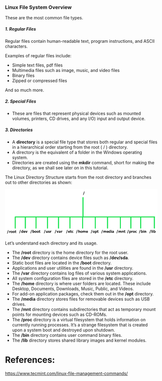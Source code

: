 ### Linux File System Overview

These are the most common file types.

##### **1. Regular Files**

Regular files contain human-readable text, program instructions, and ASCII characters.

Examples of regular files include:

-   Simple text files, pdf files
-   Multimedia files such as image, music, and video files
-   Binary files
-   Zipped or compressed files

And so much more.

##### **2. Special Files**

-   These are files that represent physical devices such as mounted volumes, printers, CD drives, and any I/O) input and output device.

##### **3. Directories**

-   A **directory** is a special file type that stores both regular and special files in a hierarchical order starting from the root ( / ) directory.
-   A directory is the equivalent of a folder in the Windows operating system.
-   Directories are created using the **mkdir** command, short for making the directory, as we shall see later on in this tutorial.

The Linux Directory Structure starts from the root directory and branches out to other directories as shown:

![](media/41c2f597dd0e467a75a09295aaca99be.png)

Let’s understand each directory and its usage.

-   The **/root** directory is the home directory for the root user.
-   The **/dev** directory contains device files such as **/dev/sda**.
-   Static boot files are located in the **/boot** directory.
-   Applications and user utilities are found in the **/usr** directory.
-   The **/var** directory contains log files of various system applications.
-   All system configuration files are stored in the **/etc** directory.
-   The **/home** directory is where user folders are located. These include Desktop, Documents, Downloads, Music, Public, and Videos.
-   For add-on application packages, check them out in the **/opt** directory.
-   The **/media** directory stores files for removable devices such as USB drives.
-   The **/mnt** directory contains subdirectories that act as temporary mount points for mounting devices such as CD-ROMs.
-   The **/proc** directory is a virtual filesystem that holds information on currently running processes. It’s a strange filesystem that is created upon a system boot and destroyed upon shutdown.
-   The **/bin** directory contains user command binary files.
-   The **/lib** directory stores shared library images and kernel modules.

# References:

https://www.tecmint.com/linux-file-management-commands/
